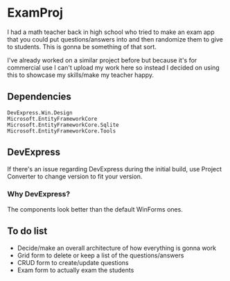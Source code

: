 # ExamProj
I had a math teacher back in high school who tried to make an exam app that you could put questions/answers into and then randomize them to give to students. This is gonna be something of that sort.

I've already worked on a similar project before but because it's for commercial use I can't upload my work here so instead I decided on using this to showcase my skills/make my teacher happy.

## Dependencies
```
DevExpress.Win.Design
Microsoft.EntityFrameworkCore
Microsoft.EntityFrameworkCore.Sqlite
Microsoft.EntityFrameworkCore.Tools
```

## DevExpress
If there's an issue regarding DevExpress during the initial build, use Project Converter to change version to fit your version.

### Why DevExpress?
The components look better than the default WinForms ones.

## To do list
* Decide/make an overall architecture of how everything is gonna work
* Grid form to delete or keep a list of the questions/answers
* CRUD form to create/update questions
* Exam form to actually exam the students